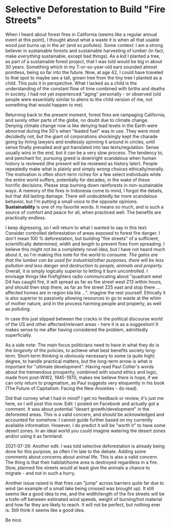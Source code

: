 # Selective Deforestation to Build "Fire Streets"

When I heard about forest fires in California (seems like a regular annual event at this point), I thought about what a waste it is when all that usable wood
just burns up in the air (and so pollutes). Some context: 
I am a strong believer in sustainable forests and sustainable harvesting of lumber (in fact, make _everything_ sustainable, except bad things). As a kid 
I planted a tree, as part of a sustainable forest project, that I was told would be big in about 30
years. Something which in my 7-or-so-year-old ears sounded almost pointless, being so far into the future. Now, at age 42, I could have traveled 
to that spot to maybe see
a tall, grown tree from the tiny tree I planted as a child. This puts it in perspective. What I lacked as a child is the understanding of the constant flow
of time combined with births and deaths in society. I had not yet experienced "aging" personally - or observed (old people were essentially 
similar to aliens to the child version of me, not something that would happen to me).

Returning back to the present moment, forest fires are rampaging California, and surely other parts of the globe,
no doubt due to climate change. Denying climate change now is like denying lead levels in the
Earth were abnormal during the 50's when "leaded fuel" was in use. They were most decidedly not, but the giant oil corporations shockingly kept the 
charade going by hiring lawyers and endlessly spinning it around in circles, until sense finally prevailed and
got translated into law texts/regulation. Sense usually wins in the end, but it can be a very slow process. The
tendency to, and penchant for, pursuing greed is downright scandalous when human history is reviewed (the present will be reviewed as history later). People
repeatedly make what is plainly and simply _wrong choices_ ethically/morally. The motivation is often short-term riches for a few select individuals 
while the entire world suffers, potentially for decades, 
in the wake of these horrific decisions. Please stop burning down rainforests in non-sustainable ways. A memory of the fires in Indonesia come to mind, I forgot
the details, but that did lasting damage. There will undoubtedly be more scandalous behavior, but I'm putting a small voice to 
the opposite opinions. __Sustainability__ is 
one of my favorite words. It means so much, and is such a source of comfort and peace for all, when practiced well. The benefits are practically endless.

I keep digressing, so I will return to what I wanted to say in this text: Consider controlled deforestation of areas exposed to forest fire danger. I don't
mean 100 % deforestation, but building "fire streets" of a sufficient, scientifically determined, width and length to prevent fires from spreading. I believe
this might not be a completely novel idea, but I have not heard much about it, so I'm making this note for the world to consume.
_The gains are that the lumber can be used for industrial/other purposes, there will be less pollution and less danger and
destruction to people, animals and property_. Overall,
it is simply logically superior to letting it burn uncontrolled. I envisage things like firefighters radio communcating about "quadrant west D4
has caught fire, it will spread as far as fire street west Z13 within hours, and should then stop there, as
far as fire street Z25 east and stop there ... affected homes are in region bla bla ...". Imagine
the rest yourself. Ethically it is also superior to passively allowing resources to go to waste at the whim of mother nature, and in the process harming
people and property, as well as polluting.

In case this just slipped between the cracks in the political discourse world of the US and other affected/relevant areas - here it is as a suggestion!
It makes sense to me after having considered the problem, admittedly superficially.

As a side note:
The main focus politicians need to have in what they do is the _longevity_ of the policies, to achieve what best benefits society long-term. Short-term thinking
is obviously necessary to some (a quite high) degree, to handle practical matters, but the long-term arrow is what is important for "ultimate development".
Having read Paul Collier's
words about the tremendous prosperity, combined with sound ethics and logic, made from post-WW2, 1945-1970, makes me believe there 
is hope, if we can only return to pragmatism, as Paul suggests very eloquently in his book (The Future of Capitalism: Facing the New Anxieties - do read).

Did that convey what I had in mind? I get no feedback or review, it's just me here, so I will post this now. Edit: I posted on Facebook and actually 
got a comment. It was 
about potential "desert growth/development" in the deforested areas. This is a valid concern, and should be acknowledged and accounted for somehow. I cannot
guide further based on my currently available information. However, I do predict it will be "worth it" to have some desert zones. In an ideal world you could
imagine watering the desert zones and/or using it as farmland.

2021-07-26: Another edit. I was told selective deforestation is already being done for this purpose, as often I'm late to the debate.
Adding some comments about concerns about animal life. This is also a valid concern. The thing is that their habitat/home area is
destroyed regardless in a fire. Slow, planned fire streets would at least give the animals a chance to migrate - and not in such a hurry.

Another issue raised is that fires can "jump" across barriers quite far due to wind (an example of a small lake being crossed was brought up).
It still seems like a good idea to me, and the width/length of the
fire streets will be a trafe-off between estimated wind speeds, weight of burning/hot material and how far they are likely to reach. It will not be perfect,
but nothing ever is. Still think it seems like a good idea.

Be nice.
